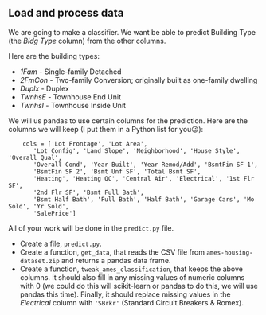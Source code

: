 ## Load and process data

We are going to make a classifier. We want be able to predict Building Type (the *Bldg Type* column) from the other columns.

Here are the building types:

* *1Fam* - Single-family Detached	
* *2FmCon* - Two-family Conversion; originally built as one-family dwelling
* *Duplx* - Duplex
* *TwnhsE* - Townhouse End Unit
* *TwnhsI* - Townhouse Inside Unit

We will us pandas to use certain columns for the prediction. Here are the columns we will keep (I put them in a Python list for you😉):

```
    cols = ['Lot Frontage', 'Lot Area',
       'Lot Config', 'Land Slope', 'Neighborhood', 'House Style', 'Overall Qual',
       'Overall Cond', 'Year Built', 'Year Remod/Add', 'BsmtFin SF 1',
       'BsmtFin SF 2', 'Bsmt Unf SF', 'Total Bsmt SF',
       'Heating', 'Heating QC', 'Central Air', 'Electrical', '1st Flr SF',
       '2nd Flr SF', 'Bsmt Full Bath',
       'Bsmt Half Bath', 'Full Bath', 'Half Bath', 'Garage Cars', 'Mo Sold', 'Yr Sold',
       'SalePrice']
```


All of your work will be done in the `predict.py` file.

* Create a file, `predict.py`.
* Create a function, `get_data`, that reads the CSV file from `ames-housing-dataset.zip` and returns a pandas data frame. 
* Create a function, `tweak_ames_classification`, that keeps the above columns. It should also fill in any missing values of numeric columns with 0 (we could do this will scikit-learn or pandas to do this, we will use pandas this time). Finally, it should replace missing values in the *Electrical* column with `'SBrkr'` (Standard Circuit Breakers & Romex).


